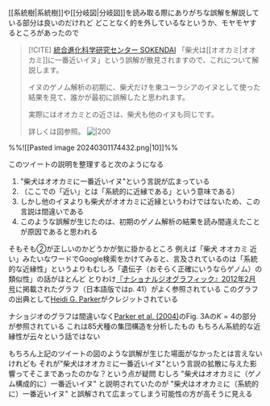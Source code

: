 [[系統樹|系統樹]]や[[分岐図|分岐図]]を読み取る際にありがちな誤解を解説している部分は良いのだけれど
どことなく的を外しているなというか、モヤモヤするところがあったので

> [!CITE] [統合進化科学研究センター SOKENDAI](https://twitter.com/SOKENDAI_ESB/status/1762738259468399048)
> 「柴犬は[[オオカミ|オオカミ]]に一番近いイヌ」という誤解が散見されますので、これについて解説します。
> 
> イヌのゲノム解析の初期に、柴犬だけを東ユーラシアのイヌとして使った結果を見て、誰かが最初に誤解したと思われます。
> 
> 実際にはオオカミとの近さは、柴犬も他のイヌも同じです。
> 
> 詳しくは図参照。
> ![|200](https://pbs.twimg.com/media/GHaA7_sbQAAEHhW?format=jpg&name=4096x4096)

%%![[Pasted image 20240301174432.png|10]]%%

このツイートの説明を整理すると次のようになる
1. "柴犬はオオカミに一番近いイヌ"という言説が広まっている
2. （ここでの「近い」とは「系統的に近縁である」という意味である）
3. しかし他のイヌよりも柴犬がオオカミに近縁というわけではないため、この言説は間違いである
4. このような誤解が生じたのは、初期のゲノム解析の結果を読み間違えたことが原因であると思われる

そもそも②が正しいのかどうかが気に掛かるところ
例えば「柴犬 オオカミ 近い」みたいなワードでGoogle検索をかけてみると、言及されているのは「系統的な近縁性」というよりもむしろ「遺伝子（おそらく正確にいうならゲノム）の類似性」の話がほとんど
とりわけ[『ナショナルジオグラフィック』2012年2月号](https://natgeo.nikkeibp.co.jp/nng/article/20120120/296810/)に掲載されたグラフ（日本語版ではp. 41）がよく参照されている
このグラフの出典として[Heidi G. Parker](https://www.genome.gov/staff/Heidi-G-Parker-PhD)がクレジットされている

ナショジオのグラフは間違いなく[Parker et al. (2004)](https://doi.org/10.1126/science.1097406)のFig. 3Aの$K = 4$の部分が参照されている
これは85犬種の集団構造を分析したもの
もちろん系統的な近縁性が云々という話ではない

もちろん上記のツイートの図のような誤解が生じた場面がなかったとは言えないけれども
それが"柴犬はオオカミに一番近いイヌ"という言説の拡散に与えた影響ってそこまであったのかな？という点が疑問
むしろ
"柴犬はオオカミに（ゲノム構成的に）一番近いイヌ"
と説明されていたのが
"柴犬はオオカミに（系統的に）一番近いイヌ"
と誤解されて広まってしまう可能性の方が高そうに見える

